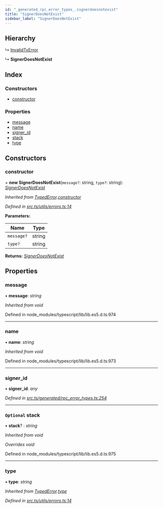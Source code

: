 ```yaml
---
id: "_generated_rpc_error_types_.signerdoesnotexist"
title: "SignerDoesNotExist"
sidebar_label: "SignerDoesNotExist"
---
```


## Hierarchy

  ↳ [InvalidTxError](_generated_rpc_error_types_.invalidtxerror.md)

  ↳ **SignerDoesNotExist**

## Index

### Constructors

* [constructor](_generated_rpc_error_types_.signerdoesnotexist.md#constructor)

### Properties

* [message](_generated_rpc_error_types_.signerdoesnotexist.md#message)
* [name](_generated_rpc_error_types_.signerdoesnotexist.md#name)
* [signer_id](_generated_rpc_error_types_.signerdoesnotexist.md#signer_id)
* [stack](_generated_rpc_error_types_.signerdoesnotexist.md#optional-stack)
* [type](_generated_rpc_error_types_.signerdoesnotexist.md#type)

## Constructors

###  constructor

\+ **new SignerDoesNotExist**(`message?`: string, `type?`: string): *[SignerDoesNotExist](_generated_rpc_error_types_.signerdoesnotexist.md)*

*Inherited from [TypedError](_utils_errors_.typederror.md).[constructor](_utils_errors_.typederror.md#constructor)*

*Defined in [src.ts/utils/errors.ts:14](https://github.com/nearprotocol/nearlib/blob/36a8ddc/src.ts/utils/errors.ts#L14)*

**Parameters:**

Name | Type |
------ | ------ |
`message?` | string |
`type?` | string |

**Returns:** *[SignerDoesNotExist](_generated_rpc_error_types_.signerdoesnotexist.md)*

## Properties

###  message

• **message**: *string*

*Inherited from void*

Defined in node_modules/typescript/lib/lib.es5.d.ts:974

___

###  name

• **name**: *string*

*Inherited from void*

Defined in node_modules/typescript/lib/lib.es5.d.ts:973

___

###  signer_id

• **signer_id**: *any*

*Defined in [src.ts/generated/rpc_error_types.ts:254](https://github.com/nearprotocol/nearlib/blob/36a8ddc/src.ts/generated/rpc_error_types.ts#L254)*

___

### `Optional` stack

• **stack**? : *string*

*Inherited from void*

*Overrides void*

Defined in node_modules/typescript/lib/lib.es5.d.ts:975

___

###  type

• **type**: *string*

*Inherited from [TypedError](_utils_errors_.typederror.md).[type](_utils_errors_.typederror.md#type)*

*Defined in [src.ts/utils/errors.ts:14](https://github.com/nearprotocol/nearlib/blob/36a8ddc/src.ts/utils/errors.ts#L14)*
